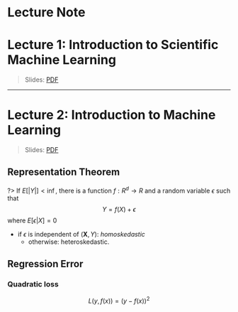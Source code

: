 # Lecture Note


# Lecture 1: Introduction to Scientific Machine Learning

> Slides: [PDF](https://drive.google.com/file/d/1sxHYq47--ovp4GnFYLEHYGq5iLhAI_at/view)



---

# Lecture 2: Introduction to Machine Learning

> Slides:  [PDF](https://ntucc365-my.sharepoint.com/:b:/g/personal/r07945001_ntu_edu_tw/EY2uJWOrj4lIoSUFT7Xr1T4BOZEpeHjcdyMCDPYDV1rawQ?e=44BITh)

## Representation Theorem

?> If $E[|Y|] < \inf$, there is a function $f: R^d \rightarrow R$ and a random variable $\epsilon$ such that 
     $$Y = f(X) + \epsilon$$
where $E[\epsilon|X] = 0$


- if $\epsilon$ is independent of $(\textbf{X},Y)$: *homoskedastic*
  - otherwise: heteroskedastic.



## Regression Error

### Quadratic loss

$$L(y, f(x)) = (y-f(x))^{2}$$